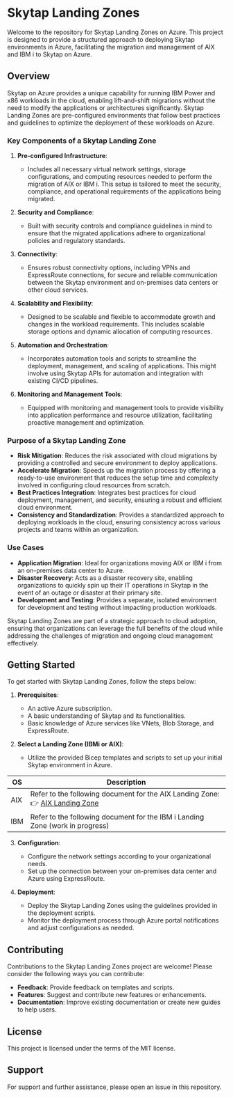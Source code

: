 # Skytap Landing Zones

Welcome to the repository for Skytap Landing Zones on Azure. This project is designed to provide a structured approach to deploying Skytap environments in Azure, facilitating the migration and management of AIX and IBM i to Skytap on Azure. 

## Overview

Skytap on Azure provides a unique capability for running IBM Power and x86 workloads in the cloud, enabling lift-and-shift migrations without the need to modify the applications or architectures significantly. Skytap Landing Zones are pre-configured environments that follow best practices and guidelines to optimize the deployment of these workloads on Azure.

### Key Components of a Skytap Landing Zone

1. **Pre-configured Infrastructure**:
   - Includes all necessary virtual network settings, storage configurations, and computing resources needed to perform the migration of AIX or IBM i. This setup is tailored to meet the security, compliance, and operational requirements of the applications being migrated.

2. **Security and Compliance**:
   - Built with security controls and compliance guidelines in mind to ensure that the migrated applications adhere to organizational policies and regulatory standards.

3. **Connectivity**:
   - Ensures robust connectivity options, including VPNs and ExpressRoute connections, for secure and reliable communication between the Skytap environment and on-premises data centers or other cloud services.

4. **Scalability and Flexibility**:
   - Designed to be scalable and flexible to accommodate growth and changes in the workload requirements. This includes scalable storage options and dynamic allocation of computing resources.

5. **Automation and Orchestration**:
   - Incorporates automation tools and scripts to streamline the deployment, management, and scaling of applications. This might involve using Skytap APIs for automation and integration with existing CI/CD pipelines.

6. **Monitoring and Management Tools**:
   - Equipped with monitoring and management tools to provide visibility into application performance and resource utilization, facilitating proactive management and optimization.

### Purpose of a Skytap Landing Zone

- **Risk Mitigation**: Reduces the risk associated with cloud migrations by providing a controlled and secure environment to deploy applications.
- **Accelerate Migration**: Speeds up the migration process by offering a ready-to-use environment that reduces the setup time and complexity involved in configuring cloud resources from scratch.
- **Best Practices Integration**: Integrates best practices for cloud deployment, management, and security, ensuring a robust and efficient cloud environment.
- **Consistency and Standardization**: Provides a standardized approach to deploying workloads in the cloud, ensuring consistency across various projects and teams within an organization.

### Use Cases

- **Application Migration**: Ideal for organizations moving AIX or IBM i from an on-premises data center to Azure.
- **Disaster Recovery**: Acts as a disaster recovery site, enabling organizations to quickly spin up their IT operations in Skytap in the event of an outage or disaster at their primary site.
- **Development and Testing**: Provides a separate, isolated environment for development and testing without impacting production workloads.

Skytap Landing Zones are part of a strategic approach to cloud adoption, ensuring that organizations can leverage the full benefits of the cloud while addressing the challenges of migration and ongoing cloud management effectively.

## Getting Started

To get started with Skytap Landing Zones, follow the steps below:

1. **Prerequisites**:
   - An active Azure subscription.
   - A basic understanding of Skytap and its functionalities.
   - Basic knowledge of Azure services like VNets, Blob Storage, and ExpressRoute.

2. **Select a Landing Zone (IBMi or AIX)**:
   - Utilize the provided Bicep templates and scripts to set up your initial Skytap environment in Azure.

| OS  | Description                                                                                                 |
|-----|-------------------------------------------------------------------------------------------------------------|
| AIX | Refer to the following document for the AIX Landing Zone: 👉 [AIX Landing Zone](docs/aix/aix-landing-zone.md) |
| IBM | Refer to the following document for the IBM i Landing Zone (work in progress)                                |


3. **Configuration**:
   - Configure the network settings according to your organizational needs.
   - Set up the connection between your on-premises data center and Azure using ExpressRoute.

4. **Deployment**:
   - Deploy the Skytap Landing Zones using the guidelines provided in the deployment scripts.
   - Monitor the deployment process through Azure portal notifications and adjust configurations as needed.

## Contributing

Contributions to the Skytap Landing Zones project are welcome! Please consider the following ways you can contribute:
- **Feedback**: Provide feedback on templates and scripts.
- **Features**: Suggest and contribute new features or enhancements.
- **Documentation**: Improve existing documentation or create new guides to help users.

## License

This project is licensed under the terms of the MIT license.

## Support

For support and further assistance, please open an issue in this repository.

